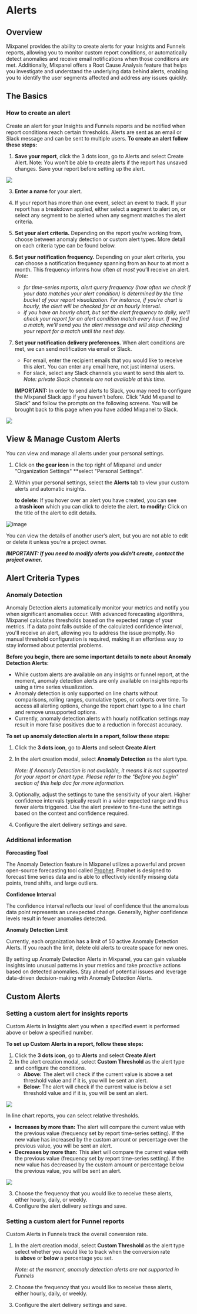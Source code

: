 # Alerts

## Overview

Mixpanel provides the ability to create alerts for your Insights and Funnels reports, allowing you to monitor custom report conditions, or automatically detect anomalies and receive email notifications when those conditions are met. Additionally, Mixpanel offers a Root Cause Analysis feature that helps you investigate and understand the underlying data behind alerts, enabling you to identify the user segments affected and address any issues quickly.

## The Basics
### How to create an alert
Create an alert for your Insights and Funnels reports and be notified when report conditions reach certain thresholds. Alerts are sent as an email or Slack message and can be sent to multiple users.
**To create an alert follow these steps:**

1. **Save your report**, click the 3 dots icon, go to Alerts and select Create Alert.
Note: You won't be able to create alerts if the report has unsaved changes. Save your report before setting up the alert.

![](https://github.com/mixpanel/docs/assets/2077899/c15123a9-d73e-4c7f-84b9-3891731fc708)

3. **Enter a name** for your alert.
4. If your report has more than one event, select an event to track. If your report has a breakdown applied, either select a segment to alert on, or select any segment to be alerted when any segment matches the alert criteria.
5. **Set your alert criteria.** Depending on the report you’re working from, choose between anomaly detection or custom alert types. More detail on each criteria type can be found below.
6. **Set your notification frequency.** Depending on your alert criteria, you can choose a notification frequency spanning from an hour to at most a month. This frequency informs how often *at most* you’ll receive an alert.
     <br> *Note:*
    - *for time-series reports, alert query frequency (how often we check if your data matches your alert condition) is determined by the time bucket of your report visualization. For instance, if you’re chart is hourly, the alert will be checked for at an hourly interval.*
    - *if you have an hourly chart, but set the alert frequency to daily, we’ll check your report for an alert condition match every hour. If we find a match, we’ll send you the alert message and will stop checking your report for a match until the next day.*
7. **Set your notification delivery preferences.** When alert conditions are met, we can send notification via email or Slack.
    - For email, enter the recipient emails that you would like to receive this alert. You can enter any email here, not just internal users.
    - For slack, select any Slack channels you want to send this alert to. *Note: private Slack channels are not available at this time.*

    **IMPORTANT:** In order to send alerts to Slack, you may need to configure the Mixpanel Slack app if you haven’t before. Click "Add Mixpanel to Slack" and follow the prompts on the following screens. You will be brought back to this page when you have added Mixpanel to Slack.

![](https://github.com/mixpanel/docs/assets/130006730/91a2bb99-3a79-43d4-9d97-3b397aab0305)


## View & Manage Custom Alerts

You can view and manage all alerts under your personal settings.

1. Click on **the gear icon** in the top right of Mixpanel and under "Organization Settings" **select "Personal Settings".
2. Within your personal settings, select the **Alerts** tab to view your custom alerts and automatic insights.

    **to delete:** If you hover over an alert you have created, you can see a **trash icon** which you can click to delete the alert.
    **to modify:** Click on the title of the alert to edit details.

![image](https://github.com/mixpanel/docs/assets/130006730/be35a381-b090-4fd4-86e0-7281dd291d64)

You can view the details of another user’s alert, but you are not able to edit or delete it unless you're a project owner.

***IMPORTANT: If you need to modify alerts you didn't create, contact the project owner.***

## Alert Criteria Types

### Anomaly Detection

Anomaly Detection alerts automatically monitor your metrics and notify you when significant anomalies occur. With advanced forecasting algorithms, Mixpanel calculates thresholds based on the expected range of your metrics. If a data point falls outside of the calculated confidence interval, you'll receive an alert, allowing you to address the issue promptly. No manual threshold configuration is required, making it an effortless way to stay informed about potential problems.

**Before you begin, there are some important details to note about Anomaly Detection Alerts:**

- While custom alerts are available on any insights or funnel report, at the moment, anomaly detection alerts are only available on insights reports using a time series visualization.
- Anomaly detection is only supported on line charts without comparisons, rolling ranges, cumulative types, or cohorts over time. To access all alerting options, change the report chart type to a line chart and remove unsupported options.
- Currently, anomaly detection alerts with hourly notification settings may result in more false positives due to a reduction in forecast accuracy.

**To set up anomaly detection alerts in a report, follow these steps:**

1. Click the **3 dots icon**, go to **Alerts** and select **Create Alert**
2. In the alert creation modal, select **Anomaly Detection** as the alert type.

    *Note: If Anomaly Detection is not available, it means it is not supported for your report or chart type. Please refer to the "Before you begin" section of this help doc for more information.*

3. Optionally, adjust the settings to tune the sensitivity of your alert. Higher confidence intervals typically result in a wider expected range and thus fewer alerts triggered. Use the alert preview to fine-tune the settings based on the context and confidence required.
4. Configure the alert delivery settings and save.

### Additional information

**Forecasting Tool**

The Anomaly Detection feature in Mixpanel utilizes a powerful and proven open-source forecasting tool called [Prophet](https://facebook.github.io/prophet/). Prophet is designed to forecast time series data and is able to effectively identify missing data points, trend shifts, and large outliers.

**Confidence Interval**

The confidence interval reflects our level of confidence that the anomalous data point represents an unexpected change. Generally, higher confidence levels result in fewer anomalies detected.

**Anomaly Detection Limit**

Currently, each organization has a limit of 50 active Anomaly Detection Alerts. If you reach the limit, delete old alerts to create space for new ones.

By setting up Anomaly Detection Alerts in Mixpanel, you can gain valuable insights into unusual patterns in your metrics and take proactive actions based on detected anomalies. Stay ahead of potential issues and leverage data-driven decision-making with Anomaly Detection Alerts.

## Custom Alerts

### Setting a custom alert for insights reports

Custom Alerts in Insights alert you when a specified event is performed above or below a specified number.

**To set up Custom Alerts in a report, follow these steps:**

1. Click the **3 dots icon**, go to **Alerts** and select **Create Alert**
2. In the alert creation modal, select **Custom Threshold** as the alert type and configure the conditions.
    - **Above:** The alert will check if the current value is above a set threshold value and if it is, you will be sent an alert.
    - **Below:** The alert will check if the current value is below a set threshold value and if it is, you will be sent an alert.

![](https://github.com/mixpanel/docs/assets/130006730/649e70d8-eb8b-492d-b5c5-9ca2461615a6)


In line chart reports, you can select relative thresholds.

- **Increases by more than:** The alert will compare the current value with the previous value (frequency set by report time-series setting). If the new value has increased by the custom amount or percentage over the previous value, you will be sent an alert.
- **Decreases by more than:** This alert will compare the current value with the previous value (frequency set by report time-series setting). If the new value has decreased by the custom amount or percentage below the previous value, you will be sent an alert.

![](https://github.com/mixpanel/docs/assets/130006730/2a4921bb-0fd7-44f9-a6ba-5a88ee14358a)

3. Choose the frequency that you would like to receive these alerts, either hourly, daily, or weekly.
4. Configure the alert delivery settings and save.

### Setting a custom alert for Funnel reports

Custom Alerts in Funnels track the overall conversion rate.

1. In the alert creation modal, select **Custom Threshold** as the alert type select whether you would like to track when the conversion rate is **above** or **below** a percentage you set.

    *Note: at the moment, anomaly detection alerts are not supported in Funnels*

2. Choose the frequency that you would like to receive these alerts, either hourly, daily, or weekly.
3. Configure the alert delivery settings and save.
